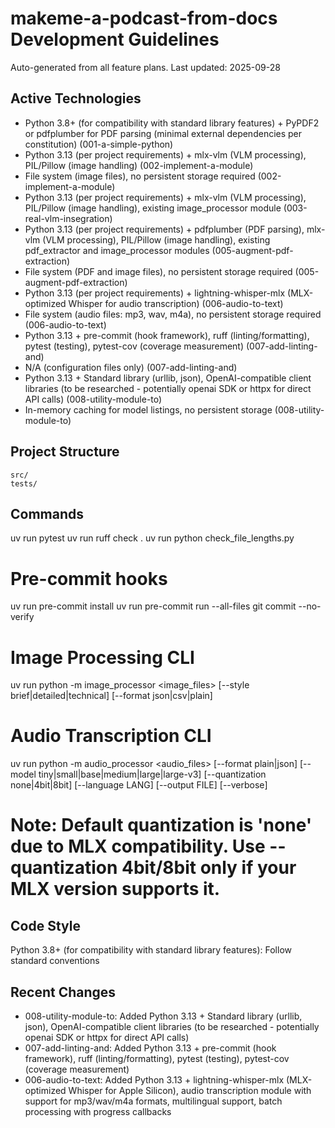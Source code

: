 # makeme-a-podcast-from-docs Development Guidelines

Auto-generated from all feature plans. Last updated: 2025-09-28

## Active Technologies
- Python 3.8+ (for compatibility with standard library features) + PyPDF2 or pdfplumber for PDF parsing (minimal external dependencies per constitution) (001-a-simple-python)
- Python 3.13 (per project requirements) + mlx-vlm (VLM processing), PIL/Pillow (image handling) (002-implement-a-module)
- File system (image files), no persistent storage required (002-implement-a-module)
- Python 3.13 (per project requirements) + mlx-vlm (VLM processing), PIL/Pillow (image handling), existing image_processor module (003-real-vlm-insegration)
- Python 3.13 (per project requirements) + pdfplumber (PDF parsing), mlx-vlm (VLM processing), PIL/Pillow (image handling), existing pdf_extractor and image_processor modules (005-augment-pdf-extraction)
- File system (PDF and image files), no persistent storage required (005-augment-pdf-extraction)
- Python 3.13 (per project requirements) + lightning-whisper-mlx (MLX-optimized Whisper for audio transcription) (006-audio-to-text)
- File system (audio files: mp3, wav, m4a), no persistent storage required (006-audio-to-text)
- Python 3.13 + pre-commit (hook framework), ruff (linting/formatting), pytest (testing), pytest-cov (coverage measurement) (007-add-linting-and)
- N/A (configuration files only) (007-add-linting-and)
- Python 3.13 + Standard library (urllib, json), OpenAI-compatible client libraries (to be researched - potentially openai SDK or httpx for direct API calls) (008-utility-module-to)
- In-memory caching for model listings, no persistent storage (008-utility-module-to)

## Project Structure
```
src/
tests/
```

## Commands
uv run pytest
uv run ruff check .
uv run python check_file_lengths.py

# Pre-commit hooks
uv run pre-commit install
uv run pre-commit run --all-files
git commit --no-verify

# Image Processing CLI
uv run python -m image_processor <image_files> [--style brief|detailed|technical] [--format json|csv|plain]

# Audio Transcription CLI
uv run python -m audio_processor <audio_files> [--format plain|json] [--model tiny|small|base|medium|large|large-v3] [--quantization none|4bit|8bit] [--language LANG] [--output FILE] [--verbose]

# Note: Default quantization is 'none' due to MLX compatibility. Use --quantization 4bit/8bit only if your MLX version supports it.

## Code Style
Python 3.8+ (for compatibility with standard library features): Follow standard conventions

## Recent Changes
- 008-utility-module-to: Added Python 3.13 + Standard library (urllib, json), OpenAI-compatible client libraries (to be researched - potentially openai SDK or httpx for direct API calls)
- 007-add-linting-and: Added Python 3.13 + pre-commit (hook framework), ruff (linting/formatting), pytest (testing), pytest-cov (coverage measurement)
- 006-audio-to-text: Added Python 3.13 + lightning-whisper-mlx (MLX-optimized Whisper for Apple Silicon), audio transcription module with support for mp3/wav/m4a formats, multilingual support, batch processing with progress callbacks

<!-- MANUAL ADDITIONS START -->
<!-- MANUAL ADDITIONS END -->
